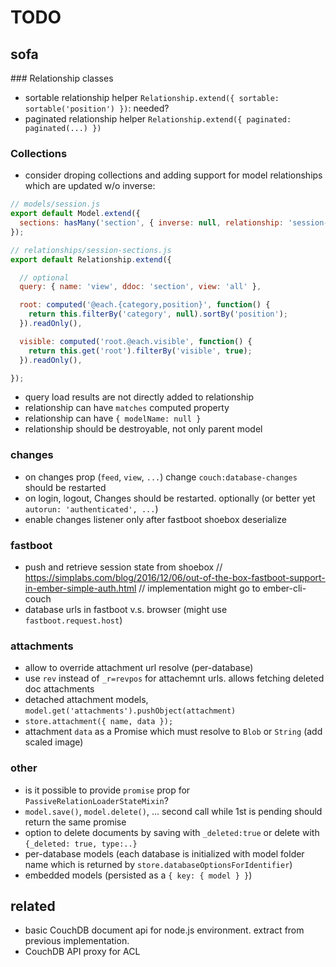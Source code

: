 # TODO

## sofa

### Relationship classes

* sortable relationship helper `Relationship.extend({ sortable: sortable('position') })`: needed?
* paginated relationship helper `Relationship.extend({ paginated: paginated(...) })`

### Collections

* consider droping collections and adding support for model relationships which are updated w/o inverse:

``` javascript
// models/session.js
export default Model.extend({
  sections: hasMany('section', { inverse: null, relationship: 'session-sections' })
});
```

``` javascript
// relationships/session-sections.js
export default Relationship.extend({

  // optional
  query: { name: 'view', ddoc: 'section', view: 'all' },

  root: computed('@each.{category,position}', function() {
    return this.filterBy('category', null).sortBy('position');
  }).readOnly(),

  visible: computed('root.@each.visible', function() {
    return this.get('root').filterBy('visible', true);
  }).readOnly(),

});
```

* query load results are not directly added to relationship
* relationship can have `matches` computed property
* relationship can have `{ modelName: null }`
* relationship should be destroyable, not only parent model


### changes

* on changes prop (`feed`, `view`, `...`) change `couch:database-changes` should be restarted
* on login, logout, Changes should be restarted. optionally (or better yet `autorun: 'authenticated', ...`)
* enable changes listener only after fastboot shoebox deserialize

### fastboot

* push and retrieve session state from shoebox
  // https://simplabs.com/blog/2016/12/06/out-of-the-box-fastboot-support-in-ember-simple-auth.html
  // implementation might go to ember-cli-couch
* database urls in fastboot v.s. browser (might use `fastboot.request.host`)

### attachments

* allow to override attachment url resolve (per-database)
* use `rev` instead of `_r=revpos` for attachemnt urls. allows fetching deleted doc attachments
* detached attachment models, `model.get('attachments').pushObject(attachment)`
* `store.attachment({ name, data });`
* attachment `data` as a Promise which must resolve to `Blob` or `String` (add scaled image)

### other

* is it possible to provide `promise` prop for `PassiveRelationLoaderStateMixin`?
* `model.save()`, `model.delete()`, ... second call while 1st is pending should return the same promise
* option to delete documents by saving with `_deleted:true` or delete with `{_deleted: true, type:..}`
* per-database models (each database is initialized with model folder name which is returned by `store.databaseOptionsForIdentifier`)
* embedded models (persisted as a `{ key: { model } }`)

## related

* basic CouchDB document api for node.js environment. extract from previous implementation.
* CouchDB API proxy for ACL
